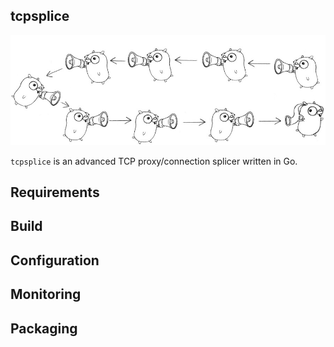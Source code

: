## tcpsplice

![Chain Of Gophers](/chain.jpg?raw=true "Chain Of Gophers")

`tcpsplice` is an advanced TCP proxy/connection splicer written in Go.

## Requirements

## Build

## Configuration

## Monitoring

## Packaging
